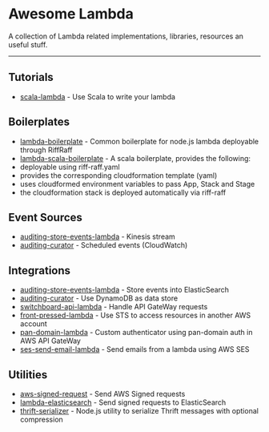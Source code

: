 # Awesome Lambda

A collection of Lambda related implementations, libraries, resources an useful stuff.

---

## Tutorials

* [scala-lambda](https://github.com/guardian/awesome-lambda/blob/master/docs/write-lambdas-in-scala.md) - Use Scala to write your lambda

## Boilerplates

* [lambda-boilerplate](https://github.com/guardian/lambda-boilerplate) - Common boilerplate for node.js lambda deployable through RiffRaff
* [lambda-scala-boilerplate](https://github.com/guardian/lambda-scala-boilerplate) - A scala boilerplate, provides the following:
 * deployable using riff-raff.yaml
 * provides the corresponding cloudformation template (yaml)
 * uses cloudformed environment variables to pass App, Stack and Stage
 * the cloudformation stack is deployed automatically via riff-raff

## Event Sources

* [auditing-store-events-lambda](https://github.com/guardian/auditing-store-events-lambda) - Kinesis stream
* [auditing-curator](https://github.com/guardian/auditing-curator) - Scheduled events (CloudWatch)

## Integrations

* [auditing-store-events-lambda](https://github.com/guardian/auditing-store-events-lambda) - Store events into ElasticSearch
* [auditing-curator](https://github.com/guardian/auditing-curator) - Use DynamoDB as data store
* [switchboard-api-lambda](https://github.com/guardian/switchboard-api-lambda) - Handle API GateWay requests
* [front-pressed-lambda](https://github.com/guardian/front-pressed-lambda) - Use STS to access resources in another AWS account
* [pan-domain-lambda](https://github.com/guardian/pan-domain-lambda) - Custom authenticator using pan-domain auth in AWS API GateWay
* [ses-send-email-lambda](https://github.com/guardian/ses-send-email-lambda) - Send emails from a lambda using AWS SES

## Utilities

* [aws-signed-request](https://github.com/guardian/aws-signed-request) - Send AWS Signed requests
* [lambda-elasticsearch](https://github.com/guardian/lambda-elasticsearch) - Send signed requests to ElasticSearch
* [thrift-serializer](https://github.com/guardian/thrift-serializer) - Node.js utility to serialize Thrift messages with optional compression
